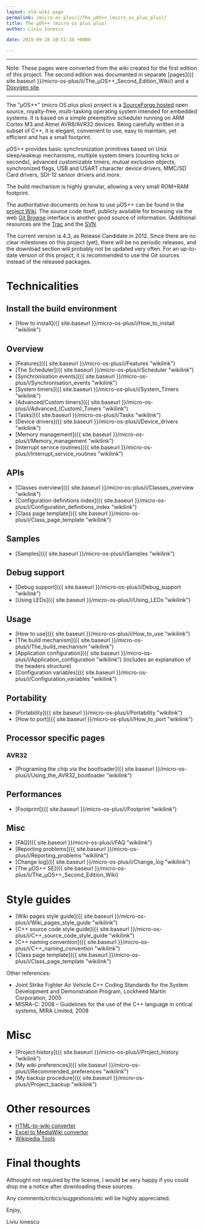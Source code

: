 ```yaml
---
layout: old-wiki-page
permalink: /micro-os-plus/i/The_µOS++_(micro_os_plus_plus)/
title: The µOS++ (micro os plus plus)
author: Liviu Ionescu

date: 2015-09-28 10:51:34 +0000

---
```


* * * * *

Note: These pages were converted from the wiki created for the first edition of this project. The second edition was documented in separate [pages]({{ site.baseurl }}/micro-os-plus/ii/The_µOS++_Second_Edition_Wiki/) and a [Doxygen site](http://micro-os-plus.sourceforge.net/doc/).

* * * * *

The "µOS++" (micro OS plus plus) project is a [SourceForge hosted](http://sourceforge.net/projects/micro-os-plus/) open source, royalty-free, multi-tasking operating system intended for embedded systems. It is based on a simple preemptive scheduler running on ARM Cortex M3 and Atmel AVR8/AVR32 devices. Being carefully written in a subset of C++, it is elegant, convenient to use, easy to maintain, yet efficient and has a small footprint.

µOS++ provides basic synchronization primitives based on Unix sleep/wakeup mechanisms, multiple system timers (counting ticks or seconds), advanced customizable timers, mutual exclusion objects, synchronized flags, USB and USART character device drivers, MMC/SD Card drivers, SDI-12 sensor drivers and more.

The build mechanism is highly granular, allowing a very small ROM+RAM footprint.

The authoritative documents on how to use µOS++ can be found in the [project Wiki](http://sourceforge.net/apps/mediawiki/micro-os-plus/). The source code itself, publicly available for browsing via the web [Git Browse](http://micro-os-plus.git.sourceforge.net/git/gitweb-index.cgi) interface is another good source of information. (Additional resources are the [Trac](http://sourceforge.net/apps/trac/micro-os-plus/) and the [SVN](http://micro-os-plus.svn.sourceforge.net/viewvc/micro-os-plus/trunk/).

The current version is 4.3, as Release Candidate in 2012. Since there are no clear milestones on this project (yet), there will be no periodic releases, and the download section will probably not be updated very often. For an up-to-date version of this project, it is recommended to use the Git sources instead of the released packages.

Technicalities
==============

Install the build environment
-----------------------------

-   [How to install]({{ site.baseurl }}/micro-os-plus/i/How_to_install "wikilink")

Overview
--------

-   [Features]({{ site.baseurl }}/micro-os-plus/i/Features "wikilink")
-   [The Scheduler]({{ site.baseurl }}/micro-os-plus/i/Scheduler "wikilink")
-   [Synchronisation events]({{ site.baseurl }}/micro-os-plus/i/Synchronisation_events "wikilink")
-   [System timers]({{ site.baseurl }}/micro-os-plus/i/System_Timers "wikilink")
-   [Advanced/Custom timers]({{ site.baseurl }}/micro-os-plus/i/Advanced_(Custom)_Timers "wikilink")
-   [Tasks]({{ site.baseurl }}/micro-os-plus/i/Tasks "wikilink")
-   [Device drivers]({{ site.baseurl }}/micro-os-plus/i/Device_drivers "wikilink")
-   [Memory management]({{ site.baseurl }}/micro-os-plus/i/Memory_management "wikilink")
-   [Interrupt service routines]({{ site.baseurl }}/micro-os-plus/i/Interrupt_service_routines "wikilink")

APIs
----

-   [Classes overview]({{ site.baseurl }}/micro-os-plus/i/Classes_overview "wikilink")
-   [Configuration definitions index]({{ site.baseurl }}/micro-os-plus/i/Configuration_definitions_index "wikilink")
-   [Class page template]({{ site.baseurl }}/micro-os-plus/i/Class_page_template "wikilink")

Samples
-------

-   [Samples]({{ site.baseurl }}/micro-os-plus/i/Samples "wikilink")

Debug support
-------------

-   [Debug support]({{ site.baseurl }}/micro-os-plus/i/Debug_support "wikilink")
-   [Using LEDs]({{ site.baseurl }}/micro-os-plus/i/Using_LEDs "wikilink")

Usage
-----

-   [How to use]({{ site.baseurl }}/micro-os-plus/i/How_to_use "wikilink")
-   [The build mechanism]({{ site.baseurl }}/micro-os-plus/i/The_build_mechanism "wikilink")
-   [Application configuration]({{ site.baseurl }}/micro-os-plus/i/Application_configuration "wikilink") (includes an explanation of the headers structure)
-   [Configuration variables]({{ site.baseurl }}/micro-os-plus/i/Configuration_variables "wikilink")

Portability
-----------

-   [Portability]({{ site.baseurl }}/micro-os-plus/i/Portability "wikilink")
-   [How to port]({{ site.baseurl }}/micro-os-plus/i/How_to_port "wikilink")

Processor specific pages
------------------------

### AVR32

-   [Programing the chip via the bootloader]({{ site.baseurl }}/micro-os-plus/i/Using_the_AVR32_bootloader "wikilink")

Performances
------------

-   [Footprint]({{ site.baseurl }}/micro-os-plus/i/Footprint "wikilink")

Misc
----

-   [FAQ]({{ site.baseurl }}/micro-os-plus/i/FAQ "wikilink")
-   [Reporting problems]({{ site.baseurl }}/micro-os-plus/i/Reporting_problems "wikilink")
-   [Change log]({{ site.baseurl }}/micro-os-plus/i/Change_log "wikilink")
-   [The µOS++ SE]({{ site.baseurl }}/micro-os-plus/ii/The_µOS++_Second_Edition_Wiki)

Style guides
============

-   [Wiki pages style guide]({{ site.baseurl }}/micro-os-plus/i/Wiki_pages_style_guide "wikilink")
-   [C++ source code style guide]({{ site.baseurl }}/micro-os-plus/i/C++_source_code_style_guide "wikilink")
-   [C++ naming convention]({{ site.baseurl }}/micro-os-plus/i/C++_naming_convention "wikilink")
-   [Class page template]({{ site.baseurl }}/micro-os-plus/i/Class_page_template "wikilink")

Other references:

-   Joint Strike Fighter Air Vehicle C++ Coding Standards for the System Development and Demonstration Program, Lockheed Martin Corporation, 2005
-   MISRA-C: 2008 – Guidelines for the use of the C++ language in critical systems, MIRA Limited, 2008

Misc
====

-   [Project history]({{ site.baseurl }}/micro-os-plus/i/Project_history "wikilink")
-   [My wiki preferences]({{ site.baseurl }}/micro-os-plus/i/Recommended_preferences "wikilink")
-   [My backup procedure]({{ site.baseurl }}/micro-os-plus/i/Project_backup "wikilink")

Other resources
===============

-   [HTML-to-wiki converter](http://toolserver.org/%7Ediberri/cgi-bin/html2wiki/)
-   [Excel to MediaWiki convertor](http://excel2wiki.net/)
-   [Wikipedia Tools](http://en.wikipedia.org/wiki/Wikipedia:Tools)

Final thoughts
==============

Althought not required by the license, I would be very happy if you could drop me a notice after downloading these sources.

Any comments/critics/suggestions/etc will be highly appreciated.

Enjoy,

Liviu Ionescu
